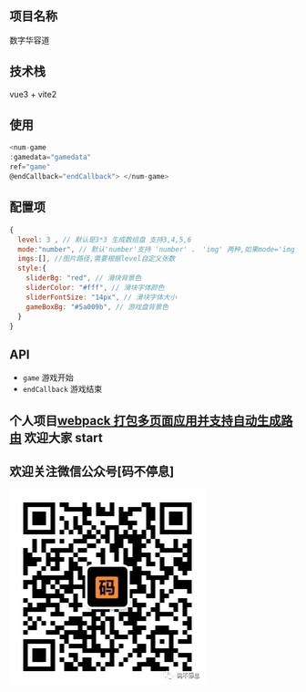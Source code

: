 ## 项目名称

数字华容道

## 技术栈

vue3 + vite2

## 使用

```js
<num-game
:gamedata="gamedata"
ref="game"
@endCallback="endCallback"> </num-game>

```

## 配置项

```js
{
  level: 3 , // 默认是3*3 生成数组盘 支持3,4,5,6
  mode:"number", // 默认'number'支持 'number' 、 'img' 两种,如果mode='img'下面imgs参数必填
  imgs:[], //图片路径,需要根据level自定义张数
  style:{
    sliderBg: "red", // 滑块背景色
    sliderColor: "#fff", // 滑块字体颜色
    sliderFontSize: "14px", // 滑块字体大小
    gameBoxBg: "#5a009b", // 游戏盘背景色
  }
}
```

## API

- `game` 游戏开始
- `endCallback` 游戏结束

## 个人项目[webpack 打包多页面应用并支持自动生成路由](https://github.com/lyh0371/lyh-pages) 欢迎大家 start

## 欢迎关注微信公众号[码不停息]

![码不停息](https://github.com/lyh0371/lyh-pages/raw/master/mbtx.jpg)
